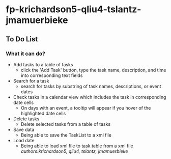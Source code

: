 # fp-krichardson5-qliu4-tslantz-jmamuerbieke
## To Do List
### What it can do?
* Add tasks to a table of tasks
  * click the 'Add Task' button, type the task name, description, and time into corresponding text fields
* Search for a task 
  * search for tasks by substring of task names, descriptions, or event dates 
* Check tasks in a calendar view which includes the task in corresponding date cells
  * On days with an event, a tooltip will appear if you hover of the highlighted date cells
* Delete tasks
  * Delete selected tasks from a table of tasks
* Save data
  * Being able to save the TaskList to a xml file
* Load date
  * Being able to load xml file to task table from a xml file
  *authors:krichardson5, qliu4, tslantz, jmamuerbieke*

